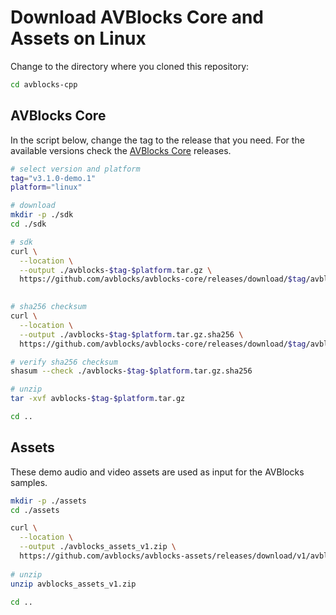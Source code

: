 # Download AVBlocks Core and Assets on Linux

Change to the directory where you cloned this repository:

```bash
cd avblocks-cpp
```

## AVBlocks Core

In the script below, change the tag to the release that you need. For the available versions check the [AVBlocks Core](https://github.com/avblocks/avblocks-core/releases) releases.   

```bash
# select version and platform
tag="v3.1.0-demo.1"
platform="linux"

# download
mkdir -p ./sdk
cd ./sdk

# sdk
curl \
  --location \
  --output ./avblocks-$tag-$platform.tar.gz \
  https://github.com/avblocks/avblocks-core/releases/download/$tag/avblocks-$tag-$platform.tar.gz
  

# sha256 checksum
curl \
  --location \
  --output ./avblocks-$tag-$platform.tar.gz.sha256 \
  https://github.com/avblocks/avblocks-core/releases/download/$tag/avblocks-$tag-$platform.tar.gz.sha256

# verify sha256 checksum
shasum --check ./avblocks-$tag-$platform.tar.gz.sha256

# unzip
tar -xvf avblocks-$tag-$platform.tar.gz

cd ..
```

## Assets

These demo audio and video assets are used as input for the AVBlocks samples.

```bash
mkdir -p ./assets
cd ./assets

curl \
  --location \
  --output ./avblocks_assets_v1.zip \
  https://github.com/avblocks/avblocks-assets/releases/download/v1/avblocks_assets_v1.zip
  
# unzip
unzip avblocks_assets_v1.zip

cd ..
```
